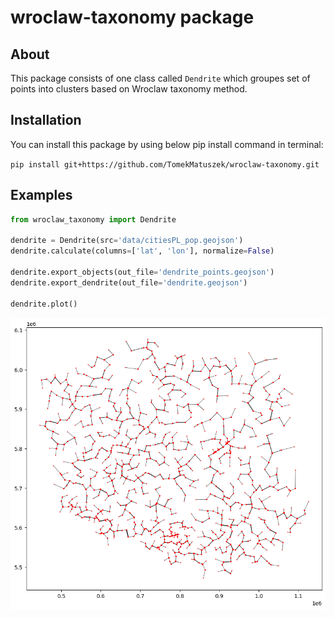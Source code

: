# wroclaw-taxonomy package

## About

This package consists of one class called `Dendrite` which groupes set of points into clusters based on Wroclaw taxonomy method.

## Installation

You can install this package by using below pip install command in terminal:

`pip install git+https://github.com/TomekMatuszek/wroclaw-taxonomy.git`

## Examples

```python
from wroclaw_taxonomy import Dendrite

dendrite = Dendrite(src='data/citiesPL_pop.geojson')
dendrite.calculate(columns=['lat', 'lon'], normalize=False)

dendrite.export_objects(out_file='dendrite_points.geojson')
dendrite.export_dendrite(out_file='dendrite.geojson')

dendrite.plot()
```

![](img/dendrite.png)